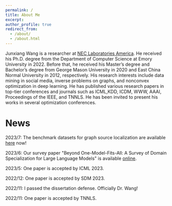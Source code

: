```yaml
---
permalink: /
title: About Me
excerpt:
author_profile: true
redirect_from:
  - /about/
  - /about.html
---
```

Junxiang Wang is a researcher at [NEC Laboratories America](https://www.nec-labs.com/). He received his Ph.D. degree from the Department of Computer Science at Emory University in 2022. Before that, he received his Master’s degree and Bachelor’s degree from George Mason University in 2020 and East China Normal University in 2012, respectively. His research interests include data mining in social media, inverse problems on graphs, and nonconvex optimization in deep learning. He has published various research papers in top-tier conferences and journals such as ICML,KDD, ICDM, WWW, AAAI, Proceedings of the IEEE, and TNNLS. He has been invited to present his works in several optimization conferences.

News
=======
2023/7: The benchmark datasets for graph source localization are available [here](https://xianggebenben.github.io/Junxiang_Wang.github.io/portfolio/portfolio-3/) now! 

2023/6: Our survey paper "Beyond One-Model-Fits-All: A Survey of Domain Specialization for Large Language Models" is available [online](https://arxiv.org/abs/2305.18703).

2023/5: One paper is accepted by ICML 2023.

2022/12: One paper is accepted by SDM 2023.

2022/11: I passed the dissertation defense. Officially Dr. Wang!

2022/11: One paper is accepted by TNNLS.



<script type="text/javascript" id="clustrmaps" src="//clustrmaps.com/map_v2.js?d=D4ogHZEj_T_81G2XdDA-XI7q4R_wO9XfuC8ziqkI4TY&cl=ffffff&w=a"></script>
